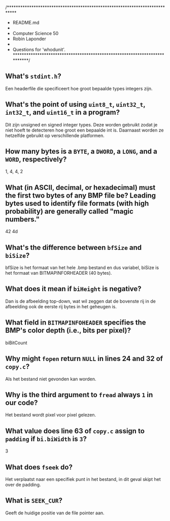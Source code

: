 /****************************************************************************
 * README.md
 *
 * Computer Science 50
 * Robin Laponder
 *
 * Questions for 'whodunit'.
 ***************************************************************************/

## What's `stdint.h`?

Een headerfile die specificeert hoe groot bepaalde types integers zijn.

## What's the point of using `uint8_t`, `uint32_t`, `int32_t`, and `uint16_t` in a program?

Dit zijn unsigned en signed integer types. Deze worden gebruikt zodat je niet hoeft te detecteren hoe groot een bepaalde int is.
Daarnaast worden ze hetzelfde gebruikt op verschillende platformen.

## How many bytes is a `BYTE`, a `DWORD`, a `LONG`, and a `WORD`, respectively?

1, 4, 4, 2

## What (in ASCII, decimal, or hexadecimal) must the first two bytes of any BMP file be? Leading bytes used to identify file formats (with high probability) are generally called "magic numbers."

42 4d

## What's the difference between `bfSize` and `biSize`?

bfSize is het formaat van het hele .bmp bestand en dus variabel, biSize is het formaat van BITMAPINFORHEADER (40 bytes).

## What does it mean if `biHeight` is negative?

Dan is de afbeelding top-down, wat wil zeggen dat de bovenste rij in de afbeelding ook de eerste rij bytes in het geheugen is.

## What field in `BITMAPINFOHEADER` specifies the BMP's color depth (i.e., bits per pixel)?

biBitCount

## Why might `fopen` return `NULL` in lines 24 and 32 of `copy.c`?

Als het bestand niet gevonden kan worden.

## Why is the third argument to `fread` always `1` in our code?

Het bestand wordt pixel voor pixel gelezen.

## What value does line 63 of `copy.c` assign to `padding` if `bi.biWidth` is `3`?

3

## What does `fseek` do?

Het verplaatst naar een specifiek punt in het bestand, in dit geval skipt het over de padding.

## What is `SEEK_CUR`?

Geeft de huidige positie van de file pointer aan.
